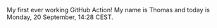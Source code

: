 My first ever working GitHub Action!
My name is Thomas and today is Monday, 20 September, 14:28 CEST. 
